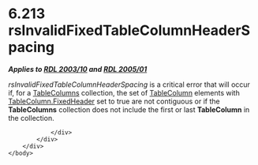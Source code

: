 <html dir="LTR" xmlns:mshelp="http://msdn.microsoft.com/mshelp" xmlns:ddue="http://ddue.schemas.microsoft.com/authoring/2003/5" xmlns:xlink="http://www.w3.org/1999/xlink" xmlns:tool="http://www.microsoft.com/tooltip">
    <head>
        <meta http-equiv="Content-Type" content="text/html; CHARSET=utf-8"></meta>
        <meta name="save" content="history"></meta>
        <title>6.213 rsInvalidFixedTableColumnHeaderSpacing</title>
        <xml>
            <mshelp:toctitle title="6.213 rsInvalidFixedTableColumnHeaderSpacing"></mshelp:toctitle>
            <mshelp:rltitle title="[MS-RDL]: rsInvalidFixedTableColumnHeaderSpacing"></mshelp:rltitle>
            <mshelp:keyword index="A" term="6b5ba822-490d-45d6-8f53-82ff92ec7e82"></mshelp:keyword>
            <mshelp:attr name="DCSext.ContentType" value="open specification"></mshelp:attr>
            <mshelp:attr name="AssetID" value="6b5ba822-490d-45d6-8f53-82ff92ec7e82"></mshelp:attr>
            <mshelp:attr name="TopicType" value="kbRef"></mshelp:attr>
            <mshelp:attr name="DCSext.Title" value="[MS-RDL]: rsInvalidFixedTableColumnHeaderSpacing" />
        </xml>
    </head>
    <body>
        <div id="header">
            <h1 class="heading">6.213 rsInvalidFixedTableColumnHeaderSpacing</h1>
        </div>
        <div id="mainSection">
            <div id="mainBody">
                <div id="allHistory" class="saveHistory"></div>
                <div id="sectionSection0" class="section" name="collapseableSection">
                    

<p><b><i>Applies to </i></b><a href="a7e2ad00-07c8-4f6d-80ab-3ad55df7b233.md"><b><i>RDL 2003/10</i></b></a><b><i>
and </i></b><a href="3ebe2912-4958-4832-b391-cad1f5e13338.md"><b><i>RDL 2005/01</i></b></a></p>

<p><i>rsInvalidFixedTableColumnHeaderSpacing</i> is a critical
error that will occur if, for a <a href="b17c8664-e7b1-433a-ba80-eaf8574c38ff.md">TableColumns</a> collection,
the set of <a href="b7098352-0939-46b5-ac72-54ab5a113711.md">TableColumn</a>
elements with <a href="5d588089-8b1e-45ce-9280-c816202b62ae.md">TableColumn.FixedHeader</a>
set to true are not contiguous or if the <b>TableColumns</b> collection does
not include the first or last <b>TableColumn</b> in the collection.</p>


                </div>
            </div>
        </div>
    </body>
</html>